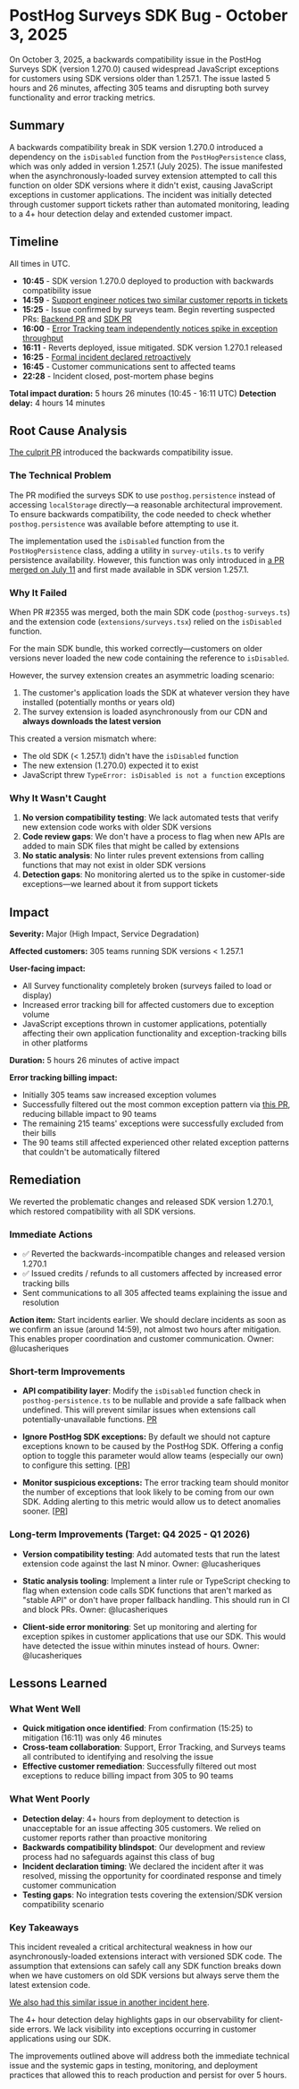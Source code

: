 # PostHog Surveys SDK Bug - October 3, 2025

On October 3, 2025, a backwards compatibility issue in the PostHog Surveys SDK (version 1.270.0) caused widespread JavaScript exceptions for customers using SDK versions older than 1.257.1. The issue lasted 5 hours and 26 minutes, affecting 305 teams and disrupting both survey functionality and error tracking metrics.

## Summary

A backwards compatibility break in SDK version 1.270.0 introduced a dependency on the `isDisabled` function from the `PostHogPersistence` class, which was only added in version 1.257.1 (July 2025). The issue manifested when the asynchronously-loaded survey extension attempted to call this function on older SDK versions where it didn't exist, causing JavaScript exceptions in customer applications. The incident was initially detected through customer support tickets rather than automated monitoring, leading to a 4+ hour detection delay and extended customer impact.

## Timeline

All times in UTC.

- **10:45** - SDK version 1.270.0 deployed to production with backwards compatibility issue
- **14:59** - [Support engineer notices two similar customer reports in tickets](https://posthog.slack.com/archives/C075D3C5HST/p1759503579040139)
- **15:25** - Issue confirmed by surveys team. Begin reverting suspected PRs: [Backend PR](https://github.com/PostHog/posthog/pull/39108/files) and [SDK PR](https://github.com/PostHog/posthog-js/pull/2397)
- **16:00** - [Error Tracking team independently notices spike in exception throughput](https://posthog.slack.com/archives/C087FAT5FK5/p1759507228619759)
- **16:11** - Reverts deployed, issue mitigated. SDK version 1.270.1 released
- **16:25** - [Formal incident declared retroactively](https://posthog.slack.com/archives/C09JR5WV0JG/p1759508704952599)
- **16:45** - Customer communications sent to affected teams
- **22:28** - Incident closed, post-mortem phase begins

**Total impact duration:** 5 hours 26 minutes (10:45 - 16:11 UTC)
**Detection delay:** 4 hours 14 minutes

## Root Cause Analysis

[The culprit PR](https://github.com/PostHog/posthog-js/pull/2355) introduced the backwards compatibility issue.

### The Technical Problem

The PR modified the surveys SDK to use `posthog.persistence` instead of accessing `localStorage` directly—a reasonable architectural improvement. To ensure backwards compatibility, the code needed to check whether `posthog.persistence` was available before attempting to use it.

The implementation used the `isDisabled` function from the `PostHogPersistence` class, adding a utility in `survey-utils.ts` to verify persistence availability. However, this function was only introduced in [a PR merged on July 11](https://github.com/PostHog/posthog-js/pull/2082) and first made available in SDK version 1.257.1.

### Why It Failed

When PR #2355 was merged, both the main SDK code (`posthog-surveys.ts`) and the extension code (`extensions/surveys.tsx`) relied on the `isDisabled` function.

For the main SDK bundle, this worked correctly—customers on older versions never loaded the new code containing the reference to `isDisabled`.

However, the survey extension creates an asymmetric loading scenario:

1. The customer's application loads the SDK at whatever version they have installed (potentially months or years old)
2. The survey extension is loaded asynchronously from our CDN and **always downloads the latest version**

This created a version mismatch where:

- The old SDK (< 1.257.1) didn't have the `isDisabled` function
- The new extension (1.270.0) expected it to exist
- JavaScript threw `TypeError: isDisabled is not a function` exceptions

### Why It Wasn't Caught

1. **No version compatibility testing**: We lack automated tests that verify new extension code works with older SDK versions
2. **Code review gaps**: We don't have a process to flag when new APIs are added to main SDK files that might be called by extensions
3. **No static analysis**: No linter rules prevent extensions from calling functions that may not exist in older SDK versions
4. **Detection gaps**: No monitoring alerted us to the spike in customer-side exceptions—we learned about it from support tickets

## Impact

**Severity:** Major (High Impact, Service Degradation)

**Affected customers:** 305 teams running SDK versions < 1.257.1

**User-facing impact:**

- All Survey functionality completely broken (surveys failed to load or display)
- Increased error tracking bill for affected customers due to exception volume
- JavaScript exceptions thrown in customer applications, potentially affecting their own application functionality and exception-tracking bills in other platforms

**Duration:** 5 hours 26 minutes of active impact

**Error tracking billing impact:**

- Initially 305 teams saw increased exception volumes
- Successfully filtered out the most common exception pattern via [this PR](https://github.com/PostHog/posthog/pull/39126), reducing billable impact to 90 teams
- The remaining 215 teams' exceptions were successfully excluded from their bills
- The 90 teams still affected experienced other related exception patterns that couldn't be automatically filtered

## Remediation

We reverted the problematic changes and released SDK version 1.270.1, which restored compatibility with all SDK versions.

### Immediate Actions

- ✅ Reverted the backwards-incompatible changes and released version 1.270.1
- ✅ Issued credits / refunds to all customers affected by increased error tracking bills
- Sent communications to all 305 affected teams explaining the issue and resolution

**Action item:** Start incidents earlier. We should declare incidents as soon as we confirm an issue (around 14:59), not almost two hours after mitigation. This enables proper coordination and customer communication. Owner: @lucasheriques

### Short-term Improvements

- **API compatibility layer**: Modify the `isDisabled` function check in `posthog-persistence.ts` to be nullable and provide a safe fallback when undefined. This will prevent similar issues when extensions call potentially-unavailable functions. [PR](https://github.com/PostHog/posthog-js/pull/2428)

- **Ignore PostHog SDK exceptions:** By default we should not capture exceptions known to be caused by the PostHog SDK. Offering a config option to toggle this parameter would allow teams (especially our own) to configure this setting. [[PR](https://github.com/PostHog/posthog-js/pull/2430)]

- **Monitor suspicious exceptions:** The error tracking team should monitor the number of exceptions that look likely to be coming from our own SDK. Adding alerting to this metric would allow us to detect anomalies sooner. [[PR](https://github.com/PostHog/posthog/pull/39377)]

### Long-term Improvements (Target: Q4 2025 - Q1 2026)

- **Version compatibility testing**: Add automated tests that run the latest extension code against the last N minor. Owner: @lucasheriques

- **Static analysis tooling**: Implement a linter rule or TypeScript checking to flag when extension code calls SDK functions that aren't marked as "stable API" or don't have proper fallback handling. This should run in CI and block PRs. Owner: @lucasheriques

- **Client-side error monitoring**: Set up monitoring and alerting for exception spikes in customer applications that use our SDK. This would have detected the issue within minutes instead of hours. Owner: @lucasheriques

## Lessons Learned

### What Went Well

- **Quick mitigation once identified**: From confirmation (15:25) to mitigation (16:11) was only 46 minutes
- **Cross-team collaboration**: Support, Error Tracking, and Surveys teams all contributed to identifying and resolving the issue
- **Effective customer remediation**: Successfully filtered out most exceptions to reduce billing impact from 305 to 90 teams

### What Went Poorly

- **Detection delay**: 4+ hours from deployment to detection is unacceptable for an issue affecting 305 customers. We relied on customer reports rather than proactive monitoring
- **Backwards compatibility blindspot**: Our development and review process had no safeguards against this class of bug
- **Incident declaration timing**: We declared the incident after it was resolved, missing the opportunity for coordinated response and timely customer communication
- **Testing gaps**: No integration tests covering the extension/SDK version compatibility scenario

### Key Takeaways

This incident revealed a critical architectural weakness in how our asynchronously-loaded extensions interact with versioned SDK code. The assumption that extensions can safely call any SDK function breaks down when we have customers on old SDK versions but always serve them the latest extension code.

[We also had this similar issue in another incident here](https://github.com/PostHog/product-internal/pull/815/files).

The 4+ hour detection delay highlights gaps in our observability for client-side errors. We lack visibility into exceptions occurring in customer applications using our SDK.

The improvements outlined above will address both the immediate technical issue and the systemic gaps in testing, monitoring, and deployment practices that allowed this to reach production and persist for over 5 hours.
